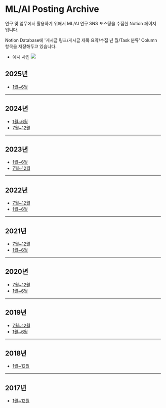 # ML/AI Posting Archive
연구 및 업무에서 활용하기 위해서 ML/AI 연구 SNS 포스팅을 수집한 Notion 페이지 입니다.

Notion Database에 '게시글 링크/게시글 제목 요약/수집 년 월/Task 분류' Column 항목을 저장해두고 있습니다.
* 예시 사진
![](https://github.com/msp3887/ML-AI-Posting-Archive/blob/main/example.png?raw=true)

## 2025년
- [1월~6월](https://charm-honeycrisp-c3c.notion.site/1730b6f8c4b580689685e40fa43de40a?v=1730b6f8c4b5815fb542000c4bca0436&pvs=74)
___
## 2024년
- [1월~6월](https://charm-honeycrisp-c3c.notion.site/017a9188e046415cb8a43e9fae2dffde?v=473cfdd544904aff871afe995d7627a8&pvs=4)
- [7월~12월](http://charm-honeycrisp-c3c.notion.site/bad2ec98a8794dae88db54a81cbe3e0e?v=211d14499c414b40b8aaab42e28d91ac&pvs=74)
___
## 2023년
- [1월~6월](https://charm-honeycrisp-c3c.notion.site/a34d886e8a3c499f8b568f031981df80)
- [7월~12월](https://charm-honeycrisp-c3c.notion.site/20b6214e4f1b4514b4ec649768b5ffaf?v=cc89e26d3cb44d81b0da5008e31d0c32&pvs=4)
___
## 2022년
- [7월~12월](https://charm-honeycrisp-c3c.notion.site/1b69a142718a467497c13c79c1a48033)
- [1월~6월](https://charm-honeycrisp-c3c.notion.site/17c6222efbd7450ab9e3c073818326b3)
___
## 2021년
- [7월~12월](https://charm-honeycrisp-c3c.notion.site/5943639ecfc74f4db9ffc8551bb67e1d)
- [1월~6월](https://charm-honeycrisp-c3c.notion.site/0d6c48d6249e4708acc62367ae2a4ead)
___
## 2020년
- [7월~12월](https://charm-honeycrisp-c3c.notion.site/4f757b75e12945c9885d1b521be56208?v=63b65b2b8c79478e9b2284d43d8c06db)
- [1월~6월](https://charm-honeycrisp-c3c.notion.site/ed7e36e8de9e4a258c4c62e8e2a68f59?v=1228bb539215409086b527a8fb438b77)
___
## 2019년
- [7월~12월](https://charm-honeycrisp-c3c.notion.site/fc2edc4258ac4497892c4449f57664b9?v=cd7e00401f3948b98c05a10dcd7c82dd)
- [1월~6월](https://charm-honeycrisp-c3c.notion.site/d90abeace4d44ce5bfc09e3cac0114e6?v=dfe356c2af704f37a2746f922683d383)
___
## 2018년
- [1월~12월](https://charm-honeycrisp-c3c.notion.site/e6750b52ea0b461697bbe97d04b81894?v=8aef8b38c5244c14b1974d0e6c157438)
___
## 2017년
- [1월~12월](https://charm-honeycrisp-c3c.notion.site/76540d6878b847e0b6a6f761c7ebf3dc?v=73a2d0caecc94314b9bf9f1a9c9ebdd6)
